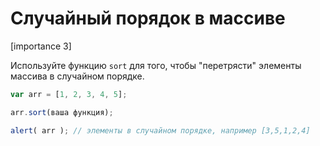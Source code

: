 # Случайный порядок в массиве

[importance 3]

Используйте функцию `sort` для того, чтобы "перетрясти" элементы массива в случайном порядке.

```js
var arr = [1, 2, 3, 4, 5];

arr.sort(ваша функция);

alert( arr ); // элементы в случайном порядке, например [3,5,1,2,4]
```

